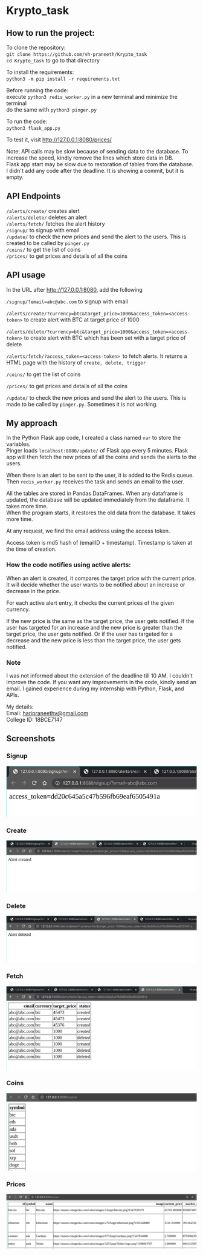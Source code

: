 # Krypto_task

## How to run the project:

To clone the repository: \
`git clone https://github.com/vh-praneeth/Krypto_task` \
`cd Krypto_task` to go to that directory

To install the requirements: \
`python3 -m pip install -r requirements.txt`

Before running the code: \
execute `python3 redis_worker.py` in a new terminal and minimize the terminal \
do the same with `python3 pinger.py`

To run the code: \
`python3 flask_app.py`

To test it, visit http://127.0.0.1:8080/prices/ 

Note: API calls may be slow because of sending data to the database. To increase the speed, kindly remove the lines which store data in DB. \
Flask app start may be slow due to restoration of tables from the database. \
I didn't add any code after the deadline. It is showing a commit, but it is empty.


## API Endpoints

`/alerts/create/` creates alert \
`/alerts/delete/` deletes an alert \
`/alerts/fetch/` fetches the alert history \
`/signup/` to signup with email \
`/update/` to check the new prices and send the alert to the users. This is created to be called by `pinger.py` \
`/coins/` to get the list of coins \
`/prices/` to get prices and details of all the coins


## API usage

In the URL after http://127.0.0.1:8080, add the following

`/signup/?email=abc@abc.com` to signup with email

`/alerts/create/?currency=btc&target_price=1000&access_token=<access-token>` to create alert with BTC at target price of 1000

`/alerts/delete/?currency=btc&target_price=1000&access_token=<access-token>` to create alert with BTC which has been set with a target price of delete

`/alerts/fetch/?access_token=<access-token> `to fetch alerts. It returns a HTML page with the history of `create, delete, trigger`

`/coins/` to get the list of coins

`/prices/` to get prices and details of all the coins

`/update/` to check the new prices and send the alert to the users. This is made to be called by `pinger.py`. Sometimes it is not working.


## My approach
In the Python Flask app code, I created a class named `var` to store the variables. \
Pinger loads `localhost:8080/update/` of Flask app every 5 minutes. Flask app will then fetch the new prices of all the coins and sends the alerts to the users.

When there is an alert to be sent to the user, it is added to the Redis queue. Then `redis_worker.py` receives the task and sends an email to the user.

All the tables are stored in Pandas DataFrames. When any dataframe is updated, the database will be updated immediately from the dataframe. It takes more time. \
When the program starts, it restores the old data from the database. It takes more time.

At any request, we find the email address using the access token.

Access token is md5 hash of (emailID + timestamp). Timestamp is taken at the time of creation.

### How the code notifies using active alerts:
When an alert is created, it compares the target price with the current price. It will decide whether the user wants to be notified about an increase or decrease in the price.

For each active alert entry, it checks the current prices of the given currency.

If the new price is the same as the target price, the user gets notified.
If the user has targeted for an increase and the new price is greater than the target price, the user gets notified.
Or if the user has targeted for a decrease and the new price is less than the target price, the user gets notified.


### Note
I was not informed about the extension of the deadline till 10 AM. I couldn't improve the code. If you want any improvements in the code, kindly send an email. I gained experience during my internship with Python, Flask, and APIs.

My details:  \
Email: haripraneethv@gmail.com \
College ID: 18BCE7147

## Screenshots
### Signup
![Signup](./screenshots/1_signup.png)
### Create
![Create](./screenshots/2_create.png)
### Delete
![Delete](./screenshots/3_delete.png)
### Fetch
![Fetch](./screenshots/4_fetch.png)
### Coins
![Coins](./screenshots/5_coins.png)
### Prices
![Prices](./screenshots/6_prices.png)
